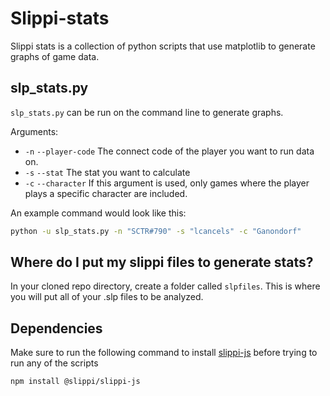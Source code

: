 # Slippi-stats

Slippi stats is a collection of python scripts that use matplotlib to generate graphs of game data. 

## slp_stats.py

`slp_stats.py` can be run on the command line to generate graphs.

Arguments:

- `-n` `--player-code` The connect code of the player you want to run data on.
- `-s` `--stat` The stat you want to calculate
- `-c` `--character` If this argument is used, only games where the player plays a specific character are included.

An example command would look like this:

```bash
python -u slp_stats.py -n "SCTR#790" -s "lcancels" -c "Ganondorf"
```

## Where do I put my slippi files to generate stats?

In your cloned repo directory, create a folder called `slpfiles`. This is where you will put all of your .slp files to be analyzed.

## Dependencies

Make sure to run the following command to install [slippi-js](https://github.com/project-slippi/slippi-js) before trying to run any of the scripts

```bash
npm install @slippi/slippi-js
```
